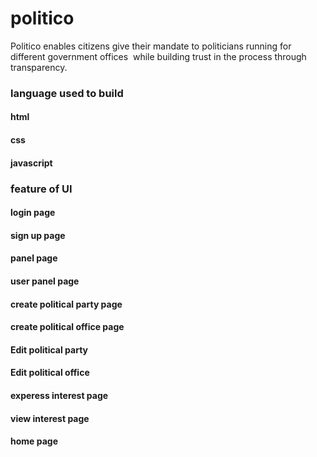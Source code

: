 # politico 
Politico enables citizens give their mandate to politicians running for different government offices  while building trust in the process through transparency. 

### language used to build

#### html
#### css
#### javascript 

### feature of UI

#### login page
#### sign up page
#### panel page
#### user panel page
#### create political party page
#### create political office page
#### Edit political party
#### Edit political office
#### experess interest page
#### view interest page
#### home page
